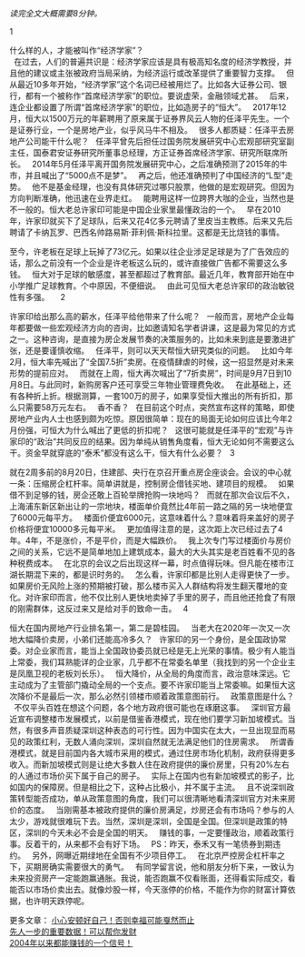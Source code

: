 *读完全文大概需要8分钟。*  
  
1
  
什么样的人，才能被叫作“经济学家”？  
 
在过去，人们的普遍共识是：经济学家应该是具有极高知名度的经济学教授，并且他的建议或主张被政府当局采纳，为经济运行或改革提供了重要智力支撑。
 
但从最近10多年开始，“经济学家”这个名词已经被用烂了。比如各大证券公司、银行，都有一个被称作“首席经济学家”的职位。要说虚荣，金融领域尤甚。
 
后来，连企业都设置了所谓“首席经济学家”的职位，比如造房子的“恒大”。
 
2017年12月，恒大以1500万元的年薪聘用了原来属于证券界风云人物的任泽平先生。一个是证券行业，一个是房地产业，似乎风马牛不相及。
 
很多人都质疑：任泽平去房地产公司能干什么呢？
 
任泽平曾先后担任过国务院发展研究中心宏观部研究室副主任，国泰君安证券研究所董事总经理，方正证券首席经济学家、研究所联席所长。
 
2014年5月任泽平离开国务院发展研究中心，之后准确预测了2015年的牛市，并且喊出了“5000点不是梦”。
 
再之后，他还准确预判了中国经济的“L型”走势。
 
他不是基金经理，也没有具体研究过哪只股票，他做的是宏观研究。但因为方向判断准确，他迅速在业界走红。
 
能聘用这样一位跨界大咖的企业，当然也是不一般的。恒大老总许家印可能是中国企业家里最懂政治的一个。
 
早在2010年，许家印就买下了足球队，后来又花4亿多元聘请了里皮当主教练。后来又先后聘请了卡纳瓦罗、巴西名帅路易斯·菲利佩·斯科拉里。这都是无比烧钱的事情。
  
至今，许老板在足球上玩掉了73亿元。如果以往企业涉足足球是为了广告效应的话，那么之前没有一个企业是许老板这么玩的，或许直接做广告都不需要这么多钱。
 
恒大对于足球的敏感度，甚至都超过了教育部。最近几年，教育部开始在中小学推广足球教育。个中原因，不便细说。
 
由此可见恒大老总许家印的政治敏锐性有多强。
 
 
2
  
许家印给出那么高的薪水，任泽平给他带来了什么呢？
 
一般而言，房地产企业每年都要做一些宏观经济方向的咨询，比如邀请知名学者讲课，这是最为常见的方式之一。这种咨询，是直接为房企发展节奏的决策服务的，比如未来到底是要激进扩张，还是要谨慎收缩。
 
任泽平，则可以天天帮恒大研究类似的问题。
 
比如今年2月，恒大率先喊出了“全国7.5折”卖房。在疫情肆虐的时候，这一招显然是对未来形势的提前应对。
 
而就在上周，恒大再次喊出了“7折卖房”，时间是9月7日到10月8日。与此同时，新购房客户还可享受三年物业管理费免收。
 
在此基础上，还有各种折上折。根据测算，一套100万的房子，如果享受恒大推出的所有折扣，那么只需要58万元左右。
 
香不香？
 
在目前这个时点，突然宣布这样的策略，即使房地产业内人士也感到颇为吃惊。原因很简单：现在的局面无论如何应该比今年2月份强，可恒大为什么喊出了更低的折扣呢？
 
这很可能就是任泽平的“宏观”与许家印的“政治”共同反应的结果。因为单纯从销售角度看，恒大无论如何不需要这么干。资金早就穿底的“泰禾”都没有这么干，恒大有什么必要？
 
3
  
就在2周多前的8月20日，住建部、央行在京召开重点房企座谈会。会议的中心就一条：压缩房企杠杆率。简单讲就是，控制房企借钱买地、建项目的规模。
 
如果借不到足够的钱，房企还敢上百轮举牌抢购一块地吗？
 
而就在那次会议后不久，上海浦东新区新出让的一宗地块，楼面单价竟然比4年前一路之隔的另一块地便宜了6000元每平方。
 
楼面价便宜6000元，这意味着什么？意味着将来盖好的房子价格将便宜10000多元每平米。
 
更加值得注意的是，这次距上次已经过去了4年。4年，不是涨价，不是平价，而是大幅跌价。
 
我上次专门写过楼面价与房价之间的关系，它远不是简单地加上建筑成本，最大的大头其实是老百姓看不见的各种税费成本。
 
在北京的会议之后出现这样一幕，时点值得玩味。但凡能在楼市江湖长期混下来的，都是识时务的。
 
怎么看，许家印都是比别人走得更快了一步。如果房价无风险上涨的预期被打破，那么楼市买入人群结构将发生翻天覆地的变化。对许家印而言，他不仅比别人更快地卖掉了手里的房子，而且他还抢食了有限的刚需群体，这反过来又是给对手的致命一击。
 
4
  
恒大在国内房地产行业排名第一，第二是碧桂园。
 
当老大在2020年一次又一次地大幅降价卖房，小弟们还能高冷多久？
 
许家印的另一个身份，是全国政协常委。对企业家而言，能当上全国政协委员就已经是无上光荣的事情。极少有人能当上常委，我们耳熟能详的企业家，几乎都不在常委名单里（我找到的另一个企业主是凤凰卫视的老板刘长乐）。
 
恒大降价，从全局的角度而言，政治意味深远。它主动成为了主管部门撬动全局的一个支点。要不许家印能当上常委嘛。如果恒大这次降价不是最后一次，那么必然引领楼市顺着政策意图前行。
 
政策意图是什么？
 
不仅平头百姓在想这个问题，各个地方政府很可能也在琢磨这事。
 
深圳官方最近宣布调整楼市发展模式，以前是借鉴香港模式，现在他们要学习新加坡模式。当然，有很多声音质疑深圳这种表态的可行性。因为中国实在太大，一旦出现显而易见的政策红利，无数人涌向深圳，深圳自然就无法满足他们的住房需求。
 
所谓香港模式，就是目前国内各大城市采用的模式，通过住房市场化机制，政府获得更多收入。而新加坡模式则是让绝大多数人住在政府提供的廉价房里，只有20%左右的人通过市场价买下属于自己的房子。
 
实际上在国内也有新加坡模式的影子，比如国内的保障房。但是相比之下，这种占比极小，并不属于主流。
 
且不说深圳政策转型能否成功，单从政策意图的角度，我们可以很清晰地看清深圳官方对未来房价的态度。
 
当刚需基本被政府提供的廉价房满足，炒房还会有市场吗？参与的人太少，游戏就很难玩下去。当然，深圳是深圳，全国是全国。但深圳是政策的特区，深圳的今天未必不会是全国的明天。
 
赚钱的事，一定要懂政治，顺着政策行事。反着干的，从来都不会有好下场。
 
PS：昨天，泰禾又有一笔债券到期违约。
 
另外，网曝近期绿地在全国有不少项目停工。
 
在北京严控房企杠杆率之下，买期房确实需要很大的勇气。
 
有同学留言说，他和朋友分析下来，一致认为未来投资房产一定能跑赢通胀。我说，能否跑赢不仅看账面，还得看实际成交，看能否以市场价卖出去。就像炒股一样，今天涨停的价格，不能作为你的财富计算依据，也许明天跌停呢。
  
更多文章：
[小心安顿好自己！否则幸福可能戛然而止][Link 1]  
[先人一步的重要数据！可以帮你发财][Link 2]  
[2004年以来都能赚钱的一个信号！][2004]  

[Link 1]: http://mp.weixin.qq.com/s?__biz=MzU0NTkyOTAzMw==&mid=2247490738&idx=1&sn=b45c1822891140fbbadbe704c4ff21f6&chksm=fb643e94cc13b7826a13117cab2cee78c191c412538dde4cfc7314ee286d5b49573bc114f813&scene=21#wechat_redirect
[Link 2]: http://mp.weixin.qq.com/s?__biz=MzU0NTkyOTAzMw==&mid=2247490724&idx=1&sn=7d9d5844e75c105bed81f0947856e12d&chksm=fb643e82cc13b7941e133b09ac283864d818faec68eec1231f29cd2d426499892f0459ed9dbe&scene=21#wechat_redirect
[2004]: http://mp.weixin.qq.com/s?__biz=MzU0NTkyOTAzMw==&mid=2247490728&idx=1&sn=1c53af449de9530f90c390f89d1b3128&chksm=fb643e8ecc13b7989f14be0a5586bc6bfd10a5874a0e2f0c5983f40e5f9e01eb145644e24552&scene=21#wechat_redirect